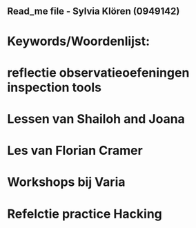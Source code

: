 ## Read_me file - Sylvia Klören (0949142)

# Keywords/Woordenlijst:

# reflectie observatieoefeningen inspection tools

# Lessen van Shailoh and Joana

# Les van Florian Cramer

# Workshops bij Varia

# Refelctie practice Hacking

